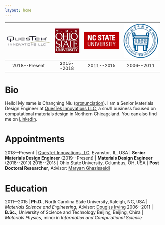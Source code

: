 ```yaml
---
layout: home
---
```



| ![QuesTek](/img/QuesTek.png) | ![OSU](/img/OSU.png) | ![NCSU](/img/NCSU.png) | ![USTB](/img/USTB.png) |
|:---:|:---:|:---:|:---:|
| 2018--Present | 2015--2018 | 2011--2015 | 2006--2011 |

# Bio
Hello! My name is Changning Niu ([pronunciation](https://translate.google.com/#view=home&op=translate&sl=en&tl=zh-CN&text=Chang-ning%20Niu)). I am a Senior Materials Design Engineer at [QuesTek Innovations LLC](https://www.questek.com/), a small business focused on computational materials design in Northern Chicagoland. You can also find me on [LinkedIn](https://www.linkedin.com/in/changning).

# Appointments

 2018--Present | [QuesTek Innovations LLC](https://www.questek.com), Evanston, IL, USA
 | **Senior Materials Design Engineer** (2019--Present)
 | **Materials Design Engineer** (2018--2019)
 2015--2018 | Ohio State University, Columbus, OH, USA
 | **Post Doctoral Researcher**, Advisor: [Maryam Ghazisaeidi](https://mse.osu.edu/people/ghazisaeidi.1)

# Education

 2011--2015 | **Ph.D.**, North Carolina State University, Raleigh, NC, USA
 | *Materials Science and Engineering*, Advisor: [Douglas Irving](http://www.mse.ncsu.edu/profile/dlirving)
 2006--2011 | **B.Sc.**, University of Science and Technology Beijing, Beijing, China
 | *Materials Physics*, minor in *Information and Computational Science*
